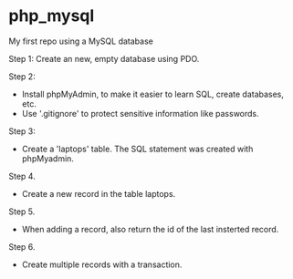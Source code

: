 # php_mysql
My first repo using a MySQL database

Step 1:
Create an new, empty database using PDO.

Step 2:
- Install phpMyAdmin, to make it easier to learn SQL, create databases, etc.
- Use '.gitignore' to protect sensitive information like passwords.

Step 3:
- Create a 'laptops' table. The SQL statement was created with phpMyadmin.

Step 4.
- Create a new record in the table laptops.

Step 5.
- When adding a record, also return the id of the last insterted record.

Step 6.
- Create multiple records with a transaction.